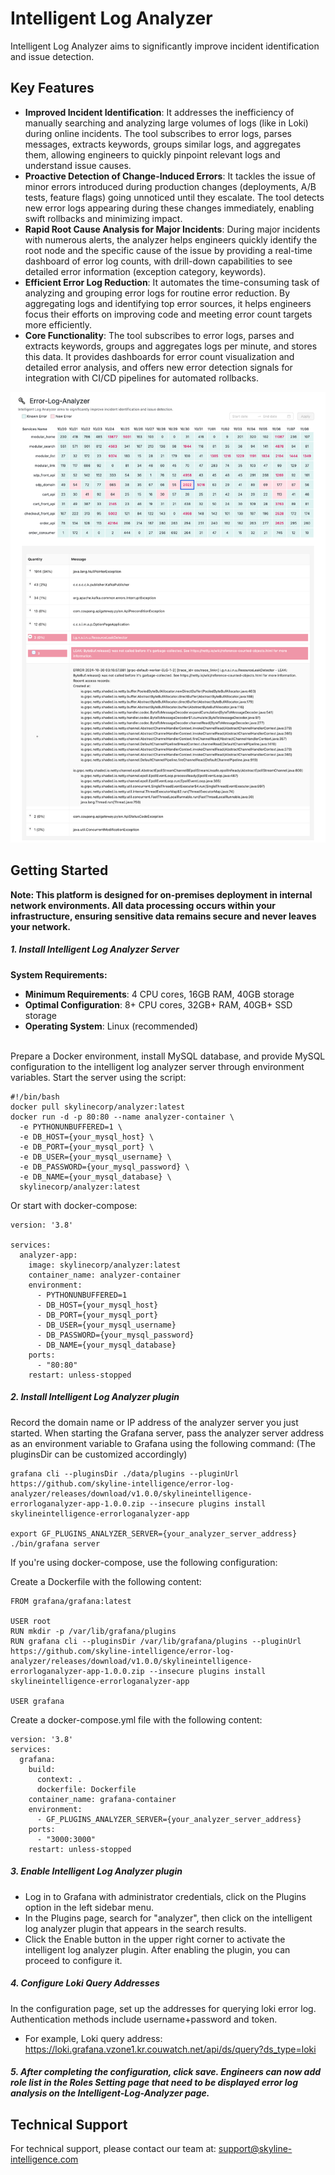 # Intelligent Log Analyzer

Intelligent Log Analyzer aims to significantly improve incident identification and issue detection.

## Key Features
- **Improved Incident Identification**: It addresses the inefficiency of manually searching and analyzing large volumes of logs (like in Loki) during online incidents. The tool subscribes to error logs, parses messages, extracts keywords, groups similar logs, and aggregates them, allowing engineers to quickly pinpoint relevant logs and understand issue causes.
- **Proactive Detection of Change-Induced Errors**: It tackles the issue of minor errors introduced during production changes (deployments, A/B tests, feature flags) going unnoticed until they escalate. The tool detects new error logs appearing during these changes immediately, enabling swift rollbacks and minimizing impact.
- **Rapid Root Cause Analysis for Major Incidents**: During major incidents with numerous alerts, the analyzer helps engineers quickly identify the root node and the specific cause of the issue by providing a real-time dashboard of error log counts, with drill-down capabilities to see detailed error information (exception category, keywords).
- **Efficient Error Log Reduction**: It automates the time-consuming task of analyzing and grouping error logs for routine error reduction. By aggregating logs and identifying top error sources, it helps engineers focus their efforts on improving code and meeting error count targets more efficiently.
- **Core Functionality**: The tool subscribes to error logs, parses and extracts keywords, groups and aggregates logs per minute, and stores this data. It provides dashboards for error count visualization and detailed error analysis, and offers new error detection signals for integration with CI/CD pipelines for automated rollbacks.

![Landing Page](./img/intelligent-log-landing-page.jpg)

## Getting Started
**Note: This platform is designed for on-premises deployment in internal network environments. All data processing occurs within your infrastructure, ensuring sensitive data remains secure and never leaves your network.**

##### 1\. Install Intelligent Log Analyzer Server  <br>
**System Requirements:**
- **Minimum Requirements**: 4 CPU cores, 16GB RAM, 40GB storage
- **Optimal Configuration**: 8+ CPU cores, 32GB+ RAM, 40GB+ SSD storage
- **Operating System**: Linux (recommended)

<br> Prepare a Docker environment, install MySQL database, and provide MySQL configuration to the intelligent log analyzer server through environment variables. Start the server using the script:  <br>

```
#!/bin/bash
docker pull skylinecorp/analyzer:latest
docker run -d -p 80:80 --name analyzer-container \
  -e PYTHONUNBUFFERED=1 \
  -e DB_HOST={your_mysql_host} \
  -e DB_PORT={your_mysql_port} \
  -e DB_USER={your_mysql_username} \
  -e DB_PASSWORD={your_mysql_password} \
  -e DB_NAME={your_mysql_database} \
  skylinecorp/analyzer:latest

```
Or start with docker-compose:
```
version: '3.8'

services:
  analyzer-app:
    image: skylinecorp/analyzer:latest
    container_name: analyzer-container
    environment:
      - PYTHONUNBUFFERED=1
      - DB_HOST={your_mysql_host}
      - DB_PORT={your_mysql_port}
      - DB_USER={your_mysql_username}
      - DB_PASSWORD={your_mysql_password}
      - DB_NAME={your_mysql_database}
    ports:
      - "80:80"
    restart: unless-stopped
```
##### 2\. Install Intelligent Log Analyzer plugin  <br>
Record the domain name or IP address of the analyzer server you just started. When starting the Grafana server, pass the analyzer server address as an environment variable to Grafana using the following command: (The pluginsDir can be customized accordingly)
```
grafana cli --pluginsDir ./data/plugins --pluginUrl https://github.com/skyline-intelligence/error-log-analyzer/releases/download/v1.0.0/skylineintelligence-errorloganalyzer-app-1.0.0.zip --insecure plugins install skylineintelligence-errorloganalyzer-app

export GF_PLUGINS_ANALYZER_SERVER={your_analyzer_server_address}
./bin/grafana server
```
If you're using docker-compose, use the following configuration:

Create a Dockerfile with the following content:
```
FROM grafana/grafana:latest

USER root
RUN mkdir -p /var/lib/grafana/plugins
RUN grafana cli --pluginsDir /var/lib/grafana/plugins --pluginUrl https://github.com/skyline-intelligence/error-log-analyzer/releases/download/v1.0.0/skylineintelligence-errorloganalyzer-app-1.0.0.zip --insecure plugins install skylineintelligence-errorloganalyzer-app

USER grafana
```

Create a docker-compose.yml file with the following content:
```
version: '3.8'
services:
  grafana:
    build: 
      context: .
      dockerfile: Dockerfile
    container_name: grafana-container
    environment:
      - GF_PLUGINS_ANALYZER_SERVER={your_analyzer_server_address}
    ports:
      - "3000:3000"
    restart: unless-stopped
```
##### 3\. Enable Intelligent Log Analyzer plugin  <br>
- Log in to Grafana with administrator credentials, click on the Plugins option in the left sidebar menu.
- In the Plugins page, search for "analyzer", then click on the intelligent log analyzer plugin that appears in the search results.
- Click the Enable button in the upper right corner to activate the intelligent log analyzer plugin. After enabling the plugin, you can proceed to configure it.

##### 4\. Configure Loki Query Addresses  <br>
In the configuration page, set up the addresses for querying loki error log. Authentication methods include username+password and token.  <br>
- For example, Loki query address: https://loki.grafana.vzone1.kr.couwatch.net/api/ds/query?ds_type=loki   <br>

##### 5\. After completing the configuration, click save. Engineers can now add role list in the Roles Setting page that need to be displayed error log analysis on the Intelligent-Log-Analyzer page.


## Technical Support

For technical support, please contact our team at:
support@skyline-intelligence.com